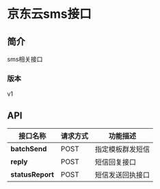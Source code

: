 # 京东云sms接口


## 简介
sms相关接口


### 版本
v1


## API
|接口名称|请求方式|功能描述|
|---|---|---|
|**batchSend**|POST|指定模板群发短信|
|**reply**|POST|短信回复接口|
|**statusReport**|POST|短信发送回执接口|
